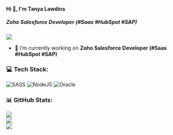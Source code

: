 #### Hi 👋, I'm Tanya Lawdins
##### **Zoho Salesforce Developer (#Saas #HubSpot #SAP)**
[![](https://visitcount.itsvg.in/api?id=tanyalawdins&icon=0&color=0)](https://visitcount.itsvg.in)
- 🔭 I’m currently working on **Zoho Salesforce Developer (#Saas #HubSpot #SAP)**

### 💻 Tech Stack:
![SASS](https://img.shields.io/badge/SASS-hotpink.svg?style=flat&logo=SASS&logoColor=white) ![NodeJS](https://img.shields.io/badge/node.js-6DA55F?style=flat&logo=node.js&logoColor=white) ![Oracle](https://img.shields.io/badge/Oracle-F80000?style=flat&logo=oracle&logoColor=white)
### 📊 GitHub Stats:
![](https://github-readme-stats.vercel.app/api?username=tanyalawdins&theme=radical&hide_border=false&include_all_commits=true&count_private=false)<br/>
![](https://github-readme-streak-stats.herokuapp.com/?user=tanyalawdins&theme=radical&hide_border=false)<br/>
![](https://github-readme-stats.vercel.app/api/top-langs/?username=tanyalawdins&theme=radical&hide_border=false&include_all_commits=true&count_private=false&layout=compact)


